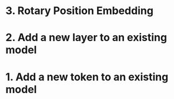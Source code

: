 # 3. Rotary Position Embedding

# 2. Add a new layer to an existing model

# 1. Add a new token to an existing model
